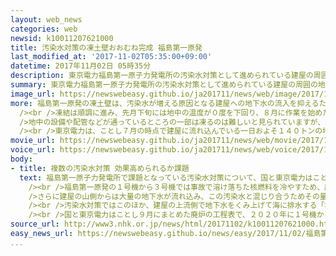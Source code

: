 ```yaml
---
layout: web_news
categories: web
newsid: k10011207621000
title: 汚染水対策の凍土壁おおむね完成 福島第一原発
last_modified_at: '2017-11-02T05:35:00+09:00'
datetime: 2017年11月02日 05時35分
description: 東京電力福島第一原子力発電所の汚染水対策として進められている建屋の周囲の地盤を凍らせて地下水の流入を防ぐ「凍土壁」について、ことし８月に凍結を始めた最後の部分が安定的に凍結していると見られることがわかりました。最初の凍結が始まってから１年７か月で凍土壁はおおむね完成したことになり、東京電力は今後、凍土壁が地下水の流入の防止にどれだけ効果があるのか評価をまとめることにしています。
summary: 東京電力福島第一原子力発電所の汚染水対策として進められている建屋の周囲の地盤を凍らせて地下水の流入を防ぐ「凍土壁」について、ことし８月に凍結を始めた最後の部分が安定的に凍結していると見られることがわかりました。最初の凍結が始まってから１年７か月で凍土壁はおおむね完成したことになり、東京電力は今後、凍土壁が地下水の流入の防止にどれだけ効果があるのか評価をまとめることにしています。
image_url: https://newswebeasy.github.io/ja201711/news/web/image/2017/11/02/K10011207621_1711020558_1711020657_01_03.jpg
more: 福島第一原発の凍土壁は、汚染水が増える原因となる建屋への地下水の流入を抑えるため、建屋の周りに埋めたパイプに氷点下３０度の液体を流しておよそ１．５キロの氷の壁を作るもので、東京電力はことし８月、作業が残されていた山側の幅７メートルの場所の凍結を始めました。<br
  /><br />凍結は順調に進み、先月下旬には地中の温度が０度を下回り、８月に作業を始めた最後の部分は地表面を除き、安定的に凍結していると見られることがわかりました。<br
  />地中の設備や配管などが通っているところの一部は凍るのは難しいと見られていますが、最初の凍結が始まってから１年７か月で凍土壁はおおむね完成したことになります。<br
  /><br />東京電力は、ことし７月の時点で建屋に流れ込んでいる一日およそ１４０トンの地下水を、そのほかの対策と組み合わせて１００トン以下まで減らせるとしていますが、東京電力は今後、凍土壁が地下水の流入の防止にどれだけ効果があるのか評価をまとめることにしています。
movie_url: https://newswebeasy.github.io/ja201711/news/web/movie/2017/11/02/k10011207621_201711020558_201711020657.mp4
voice_url: https://newswebeasy.github.io/ja201711/news/web/voice/2017/11/02/k10011207621_201711020558_201711020657.mp3
body:
- title: 複数の汚染水対策 効果高められるか課題
  text: 福島第一原子力発電所で課題となっている汚染水対策について、国と東京電力はことし９月にまとめた廃炉の工程表では、２０２０年までに１号機から４号機などの建屋の中の汚染水の処理を終えるという計画を示し、凍土壁を含めた複数の対策の効果を高められるかが課題です。<br
    /><br />福島第一原発の１号機から３号機では事故で溶け落ちた核燃料を冷やすため、原子炉と原子炉を納めた格納容器に入れ続けている水が高濃度の汚染水となって建屋の地下などにたまっています。<br
    />さらに建屋の山側からは大量の地下水が流れ込み、この汚染水と混じり合うためその量は増え続けています。<br /><br />東京電力は流れ込む地下水の量を抑えるいくつかの対策を組み合わせて行っていて、このうち凍土壁は、建屋の周りの地盤を長さおよそ１．５キロに渡り氷点下３０度の液体を流して凍らせてつくるもので、去年３月、建屋の下流側から順次、凍らせ始めました。<br
    /><br />汚染水対策ではこのほか、建屋の上流側で地下水をくみ上げて海に排水する「地下水バイパス」や、建屋周辺の「サブドレン」と呼ばれる井戸で地下水をくみ上げ建屋に流れ込む地下水の量を抑える対策も進めています。<br
    /><br />国と東京電力はことし９月にまとめた廃炉の工程表で、２０２０年に１号機から４号機などの建屋の中の汚染水の処理を終えるという計画を示し、こうした対策の効果を高められるかが課題です。
source_url: http://www3.nhk.or.jp/news/html/20171102/k10011207621000.html
easy_news_url: https://newswebeasy.github.io/news/easy/2017/11/02/福島第一原発-建物の周りの土の中に氷の壁ができる
...
```

